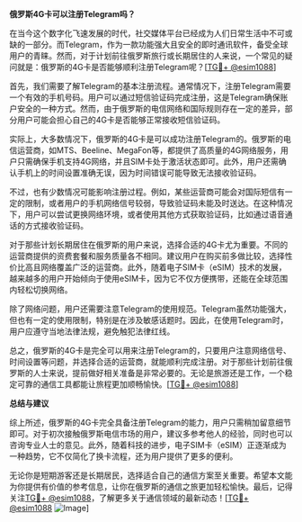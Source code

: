 **俄罗斯4G卡可以注册Telegram吗？**

在当今这个数字化飞速发展的时代，社交媒体平台已经成为人们日常生活中不可或缺的一部分。而Telegram，作为一款功能强大且安全的即时通讯软件，备受全球用户的青睐。然而，对于计划前往俄罗斯旅行或长期居住的人来说，一个常见的疑问就是：俄罗斯的4G卡是否能够顺利注册Telegram呢？[[TG💪+ @esim1088](https://t.me/s/esim1088)]

首先，我们需要了解Telegram的基本注册流程。通常情况下，注册Telegram需要一个有效的手机号码。用户可以通过短信验证码完成注册，这是Telegram确保账户安全的一种方式。然而，由于俄罗斯的电信网络和国际规则存在一定的差异，部分用户可能会担心自己的4G卡是否能够正常接收短信验证码。

实际上，大多数情况下，俄罗斯的4G卡是可以成功注册Telegram的。俄罗斯的电信运营商，如MTS、Beeline、MegaFon等，都提供了高质量的4G网络服务，用户只需确保手机支持4G网络，并且SIM卡处于激活状态即可。此外，用户还需确认手机上的时间设置准确无误，因为时间错误可能导致无法接收验证码。

不过，也有少数情况可能影响注册过程。例如，某些运营商可能会对国际短信有一定的限制，或者用户的手机网络信号较弱，导致验证码未能及时送达。在这种情况下，用户可以尝试更换网络环境，或者使用其他方式获取验证码，比如通过语音通话的方式接收验证码。

对于那些计划长期居住在俄罗斯的用户来说，选择合适的4G卡尤为重要。不同的运营商提供的资费套餐和服务质量各不相同。建议用户在购买前多做比较，选择性价比高且网络覆盖广泛的运营商。此外，随着电子SIM卡（eSIM）技术的发展，越来越多的用户开始倾向于使用eSIM卡，因为它不仅方便携带，还能在全球范围内轻松切换网络。

除了网络问题，用户还需要注意Telegram的使用规范。Telegram虽然功能强大，但也有一定的使用限制，特别是在涉及敏感话题时。因此，在使用Telegram时，用户应遵守当地法律法规，避免触犯法律红线。

总之，俄罗斯的4G卡是完全可以用来注册Telegram的，只要用户注意网络信号、时间设置等问题，并选择合适的运营商，就能顺利完成注册。对于那些计划前往俄罗斯的人士来说，提前做好相关准备是非常必要的。无论是旅游还是工作，一个稳定可靠的通信工具都能让旅程更加顺畅愉快。[[TG💪+ @esim1088](https://t.me/s/esim1088)]

**总结与建议**

综上所述，俄罗斯的4G卡完全具备注册Telegram的能力，用户只需稍加留意细节即可。对于初次接触俄罗斯电信市场的用户，建议多参考他人的经验，同时也可以咨询专业人士的意见。此外，随着科技的进步，电子SIM卡（eSIM）正逐渐成为一种趋势，它不仅简化了换卡流程，还为用户提供了更多的便利。

无论你是短期游客还是长期居民，选择适合自己的通信方案至关重要。希望本文能为你提供有价值的参考信息，让你在俄罗斯的通信之旅更加轻松愉快。最后，记得关注[TG💪+ @esim1088](https://t.me/s/esim1088)，了解更多关于通信领域的最新动态！[[TG💪+ @esim1088](https://t.me/s/esim1088) ![Image](https://i.postimg.cc/4NQfJmqS/Snipaste-2025-05-13-00-14-12.png)]
